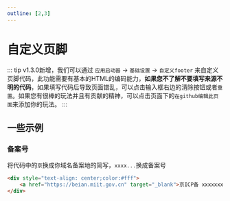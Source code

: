 ```yaml
---
outline: [2,3]
---
```


# 自定义页脚

::: tip 
v1.3.0新增，我们可以通过 `应用启动器` -> `基础设置` -> `自定义footer` 来自定义页脚代码，此功能需要有基本的HTML的编码能力，**如果您不了解不要填写来源不明的代码**，如果填写代码后导致页面错乱，可以点击输入框右边的清除按钮或者`重置`。如果您有很棒的玩法并且有贡献的精神，可以点击页面下的`在github编辑此页面`来添加你的玩法。
:::

## 一些示例

### 备案号
将代码中的`京`换成你域名备案地的简写，`xxxx...`换成备案号
```html
<div style="text-align: center;color:#fff">
    <a href="https://beian.miit.gov.cn" target="_blank">京ICP备 xxxxxxxxxx号</a>
</div>
```